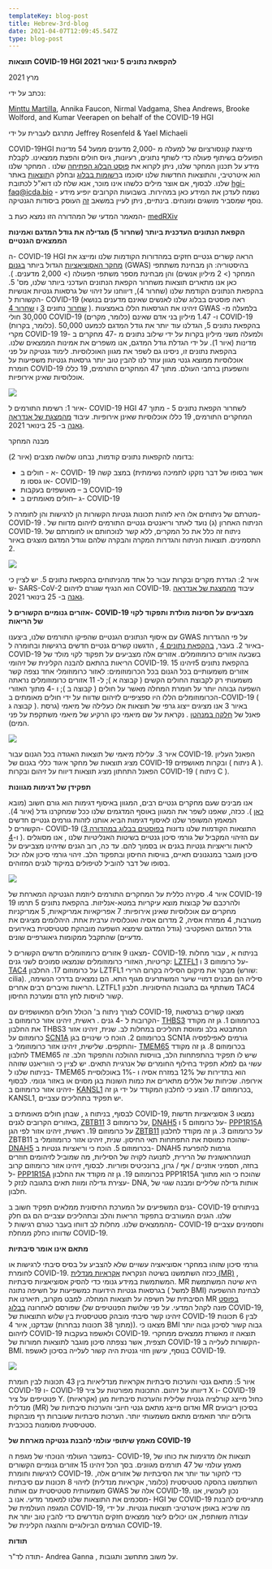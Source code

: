 ```yaml
---
templateKey: blog-post
title: Hebrew-3rd-blog
date: 2021-04-07T12:09:45.547Z
type: blog-post
---
```

**תוצאות COVID-19 HGI להקפאת נתונים 5 ינואר 2021**

מרץ 2021

נכתב על ידי:

[Minttu Martilla](https://twitter.com/MinttuMarttila1), Annika Faucon, Nirmal Vadgama, Shea Andrews, Brooke Wolford, and Kumar Veerapen on behalf of the COVID-19 HGI

מתרגם לעברית על ידי Jeffrey Rosenfeld & Yael Michaeli

COVID-19HGI מייצגת קונסורציום של למעלה מ -2,000 מדענים ממעל 54 מדינות הפועלים בשיתוף פעולה כדי לשתף נתונים, רעיונות, גיוס חולים והפצת ממצאינו. לקבלת מידע על תכנון המחקר שלנו, ניתן לקרוא את [פוסט הבלוג הפתיחה](https://www.covid19hg.org/blog/2020-09-24-freeze-3-results/) שלנו . המחקר שלנו הוא איטרטיבי, והתוצאות החדשות שלנו יסוכמו ב[רשומות בבלוג](https://www.covid19hg.org/blog/) ובחלק ה[תוצאות](https://www.covid19hg.org/results/r5/) באתר שלנו. לבסוף, אם אוצר מילים כלשהו אינו מוכר, אנא שלח לנו דוא"ל לכתובת hgi-faq@icda.bio - נשמח לעדכן את המידע כאן במהירות. בשבועות הקרובים יופיע מידע נוסף שמסביר מושגים ומונחים. בינתיים, ניתן לעיין במשאב [זה](https://medlineplus.gov/genetics/understanding/) העוסק ביסודות הגנטיקה.

המאמר המדעי של המהדורה הזו נמצא כעת ב- [medRXiv](https://www.medrxiv.org/content/10.1101/2021.03.10.21252820v1)

**הקפאת הנתונים העדכנית ביותר (שחרור 5) מגדילה את גודל המדגם ואמינות הממצאים הגנטיים**

ה- COVID-19 HGI הראה קשרים גנטיים חזקים במהדורות הקודמות שלנו ומייצג את [מחקר האסוציאציות](https://www.broadinstitute.org/files/styles/visuals_style/public/GWAS-Explainer-08-02-17.jpg%3Fitok%3D-6sgc6nN) הגדול ביותר [בגנום](https://www.broadinstitute.org/files/styles/visuals_style/public/GWAS-Explainer-08-02-17.jpg%3Fitok%3D-6sgc6nN) (GWAS) בהיסטוריה: הן מבחינת משתתפי המחקר (> 2 מיליון אנשים) והן מבחינת מספר משתפי הפעולה (> 2,000 מדענים. ). כאן אנו מתארים תוצאות משחרור הקפאת הנתונים העדכני ביותר שלנו, מס' 5. בהקפאת הנתונים הקודמת שלנו (שחרור 4), דיווחנו על זיהוי של גרסאות גנטיות אנושיות הקשורות ל- COVID-19 (ראה פוסטים בבלוג שלנו לאנשים שאינם מדענים בנושא [שחרור](https://www.covid19hg.org/blog/2020-09-24-freeze-3-results/) נתונים [3](https://www.covid19hg.org/blog/2020-09-24-freeze-3-results/) ו [שחרור 4](https://www.covid19hg.org/blog/2020-11-24-covid-19-hgi-results-for-data-freeze-4-october-2020/) ). זיהינו את הגרסאות הללו באמצעות GWAS בלמעלה מ- 30,000 חולי COVID-19 (כלומר, מקרים) ו- 1.47 מיליון בני אדם שאינם COVID-19 (כלומר, בקרות). בהקפאת נתונים 5, הגדלנו עוד יותר את גודל המדגם לכמעט 50,000 מקרי COVID-19 ולמעלה משני מיליון בקרות על ידי שילוב נתונים מ -47 מחקרים ב -19 מדינות (איור 1). על ידי הגדלת גודל המדגם, אנו משפרים את אמינות הממצאים שלנו. בהקפאת נתונים זו, ניסינו גם לשפר את מגוון האוכלוסיות. לימוד גנטיקה על פני אוכלוסיות ממוצא גנטי מגוון עוזר לנו להבין טוב יותר גרסאות גנטיות משפיעות על חומרת COVID-19 והשפעתן ברחבי העולם. מתוך 47 המחקרים התורמים, 19 כללו אוכלוסיות שאינן אירופיות.

![](https://lh3.googleusercontent.com/tw4Izg82-UYXrqYbE5nhxpjH-bWjuxILVELDSC0A1J2KnsXQs7PQWI88edQMry3rbv4f89rFaZk46LX8VUSh1y_szXvtUrMT_2PGfJJC_N2d4EDjy_nt4gOMWlHBCznbfNCPoC8)

איור 1: רשימת התורמים ל- COVID-19 HGI לשחרור הקפאת נתונים 5 - מתוך 47 המחקרים התורמים, 19 כללו אוכלוסיות שאינן אירופיות. עיבוד [מהמצגת של אנדראה גאנה](https://www.covid19hg.org/blog/2021-01-29-january-25-2021-meeting/) ב- 25 בינואר 2021.

מבנה המחקר

בדומה להקפאות נתונים קודמות, נבחנו שלושה מצבים (איור 2):

* א - חולים ב- COVID- 19 במצב קשה (אשר בסופו של דבר נזקקו לתמיכה נשימתית או גססו מ- COVID-19)
* ב – מאושפזים בעקבות COVID-19
* ג –חולים מאומתים ב- COVID-19

מטרתם של ניתוחים אלו היא לזהות תכונות גנטיות הקשורות הן לרגישות והן לחומרה ל- COVID-19 . הניתוח האחרון (ג) נועד לאתר וריאנטים גנטיים התורמים לזיהום מדווח של COVID-19. ניתוח זה כלל את כל המקרים, ללא קשר לנוכחותם או לחומרתם של התסמינים. תוצאות הניתוח והגדרות המקרה והבקרה שלהם וגודל המדגם מוצגים באיור 2.

![](https://lh4.googleusercontent.com/PzxbmODo7cJvGFbWvLFWb-BIekV_ELn_uNrhM59VSbgSLfPB04ZS_epOn7fEawKYR0q5Nu6lloiTQzbZet2n4QSRcbGcSL1PMQZOBk_BcTTd3kh7GuyIl62FkVo549HTmlSmTy4)

איור 2: הגדרת מקרים ובקרות עבור כל אחד מהניתוחים בהקפאת נתונים 5. יש לציין כי ש- SARS-CoV-2 הוא הנגיף שגורם לזיהום COVID-19. עיבוד [מהמצגת של אנדראה גאנה](https://www.covid19hg.org/blog/2021-01-29-january-25-2021-meeting/) ב- 25 בינואר 2021.

**אזורים גנומיים הקשורים ל- COVID-19 מצביעים על חסינות מולדת ותפקוד לקוי של הריאות**

עם איסוף הנתונים הגנטיים שהפיקו התורמים שלנו, ביצענו GWAS על פי ההגדרות באיור 2. בעבר, [בהקפאת נתונים 4](https://www.covid19hg.org/blog/2020-11-24-covid-19-hgi-results-for-data-freeze-4-october-2020/) , הדגשנו קשרים גנטיים חדשים ברגישות ובחומרה ל- COVID-19 בשבעה אזורים כרומוזומלים. אזורים אלה מצביעים על תפקוד לקוי מולד של הריאות בהתאם להבנה הקלינית של זיהומי COVID-19. בהקפאת נתונים 5זיהינו 15 אזורים משמעותיים בכל הגנום בכל הכרומוזומים: לאזור כרומוזומלי אחד נצפה קשר משמעותי רק לקבוצת החולים הקשים ( קבוצה א ); ל- 11 אזורים כרומוזומלים נראתה השפעה גבוהה יותר על חומרת המחלה מאשר על חולים ( קבוצה ב ); ו -4 מתוך האזורי הכרומוזומלים הללו היו ספציפיים לזיהום שדווח על ידי חולים מאומתים ב-COVID-19 ( קבוצה ג ). באיור 3 אנו מציגים ייצוג גרפי של תוצאות אלו כעלילה של מיאמי (גרסת פאנל של [חלקה במנהטן](https://en.wikipedia.org/wiki/Manhattan_plot) . נקראת על שם מיאמי כקו הרקיע של מיאמי משתקפת על פני המים).

![](https://lh5.googleusercontent.com/Kwl8cvb_fZ8ib-tCAp5IcddyCd4Jv8abvTOTVSoT7sKJ6hSXjNT1G8HtpBycWkkwOz9Y08bBzdjvT7gUEM9SDLqmwPefHivveaSqOyK4wakS2B0O6hfL1gKXzAlzH50pSDPwdd8)

איור 3. עלילת מיאמי של תוצאות האגודה בכל הגנום עבור COVID-19. הפאנל העליון מציג תוצאות של מחקר איגוד כללי בגנום של COVID-19 ובקרות מאושפזים ( ניתוח A ). הפאנל התחתון מציג תוצאות דיווח על זיהום ובקרות COVID-19 ( ניתוח C ).

**תפקידן של דגימות מגוונות**

אנו מבינים שעם מחקרים גנטיים רבים, המגוון באיסוף דגימות הוא גורם חשוב (מובא [כאן](https://www.vox.com/science-and-health/2018/10/22/17983568/dna-tests-precision-medicine-genetics-gwas-diversity-all-of-us) ). ככזה, שאפנו לשפר את המגוון באוסף המדגמים שלנו ככל שמחקרנו גדל (איור 4). המאמץ המשופר שלנו לאיסוף דגימות הביא אותנו לזהות גורמים גנטיים חדשים הקשורים ל- COVID-19 (התוצאות הקודמות שלנו נדונות [בפוסטים בבלוג במהדורה 3](https://www.covid19hg.org/blog/2020-09-24-freeze-3-results/) ו-[4](https://www.covid19hg.org/blog/2020-11-24-covid-19-hgi-results-for-data-freeze-4-october-2020/) ). עם הזיהוי המקביל של גורמי סיכון גנטיים בשיטות האנליטיות שלנו , אנו מסוגלים לראות וריאציות גנטיות בגנים או בסמוך להם. עד כה, רוב הגנים שזיהינו מצביעים על סיכון מוגבר במנגנונים תאיים, בוויסות החיסון ובתפקוד הלב. זיהוי גורמי סיכון אלה יכול בסופו של דבר להוביל לטיפולים במיקוד לגנים המזוהים.

![](https://lh6.googleusercontent.com/XAIy_kORNMxMl1aOpWnIwMINOZf_G_E6Eo-yXaNENdeT3HEooJWdY4H_BGMrWUbLsgpMB2u2-bJFKyzKIjyA7A1wxtmfbo5MSZeC6csV5M-RTc90ZeW1CzYgRcuBsD4r_ZxiqwE)

איור 4. סקירה כללית על המחקרים התורמים ליוזמת הגנטיקה המארחת של COVID-19 ולהרכבם של קבוצות מוצא עיקריות במטא-אנליזות. בהקפאת נתונים 5 תרמו 19 מחקרים עם אוכלוסיות שאינן אירופיות: 7 אפריקאיות אמריקאיות, 5 אמריקניות מעורבות, 4 ממזרח אסיה, 2 מדרום אסיה ואוכלוסיה ערבית אחת. היהלומים מציגים את גודל המדגם האפקטיבי (גודל המדגם שימצא השפעה מובהקת סטטיסטית באירועים מדעיים) שהתקבל ממקומות גיאוגרפיים שונים.

מצאנו 9 אזורים כרומוזומלים חדשים הקשורים ל- COVID-19. בניתוח א , עבור מחלות קריטיות, האזורי כרומוזומלים שנמצאו סמוכים לשני גנים: [LZTFL1](https://www.genecards.org/cgi-bin/carddisp.pl?gene=LZTFL1) על כרומוזום 3 ו- [TAC4](https://www.genecards.org/cgi-bin/carddisp.pl?gene=TAC4) על כרומוזום 17. החלבון LZTFL1 מבקר את מיקום הסיליה בקרום הרירי (שורש: cilia). סיליה הם מבנים דמויי שיער המשתרעים מגוף התא. הם נמצאים בדרכי הנשימה, הריאות ואיברים רבים אחרים. LZTFL1 משתתף גם בתגובות החיסוניות. חלבון TAC4 קשור לוויסות לחץ הדם ומערכת החיסון.

לצורך ניתוח ב' הכולל חולים המאושפזים עם COVID-19, מצאנו קשרים בגרסאות הקרובות ל -4 גנים . ראשית, זיהינו אזור כרומוזום ב- [THBS3](https://www.genecards.org/cgi-bin/carddisp.pl?gene=THBS3) בכרומוזום 1. גן זה מקודד את החלבון THBS3 המתבטא בלב ומווסת תהליכים במחלות לב. שנית, זיהינו אזור כרומוזום על [SCN1A](https://www.genecards.org/cgi-bin/carddisp.pl?gene=SCN1A) בכרומוזום 2. הוכח כי שינויים בגן SCN1A גורמים לאפילפסיה והתקפים. שלישית, זיהינו אזור כרומוזומלי ב- [TMEM65](https://www.genecards.org/cgi-bin/carddisp.pl?gene=TMEM65) בכרומוזום 8. גן זה מקודד לחלבון TMEM65 שיש לו תפקיד בהתפתחות הלב, בוויסות ההולכה והתפקוד הלב. זה עשוי גם למלא תפקיד בחילוף החומרים של אנרגיית התאים. יש לציין כי הווריאנט שזוהה בניתוח שלנו ל- TMEM65 הוא בתדירות של 12% במזרח אסיה ו -1% באוכלוסיית אירופה. שכיחות של אללים מתארים את כמות השונות בגן מסוים או באזור גנומי. לבסוף זיהינו אזור כרומוזום ב- [KANSL1](https://www.genecards.org/cgi-bin/carddisp.pl?gene=KANSL1) בכרומוזום 17. הוצע כי לחלבון המקודד על ידי גן זה, KANSL1, יש תפקיד בתהליכים עצביים.

לבסוף, בניתוח ג , שבחן חולים מאומתים ב COVID-19, נמצאו 3 אסוציאציות חדשות באזורים הקרובים לגנים, [ZBTB11](https://www.genecards.org/cgi-bin/carddisp.pl?gene=ZBTB11) על כרומוזום 3, [DNAH5](https://www.genecards.org/cgi-bin/carddisp.pl?gene=DNAH5) על כרומוזום 5 ו- [PPP1R15A](https://www.genecards.org/cgi-bin/carddisp.pl?gene=PPP1R15A) על כרומוזום 19. ראשית, זיהינו אזור לפי הגן [ZBTB11](https://www.genecards.org/cgi-bin/carddisp.pl?gene=ZBTB11) על כרומוזום 3. גן זה מקודד לחלבון ZBTB11 שהוכח כמווסת את התפתחות תאי החיסון. שנית, זיהינו אזור כרומוזומלי ב- [DNAH5](https://www.genecards.org/cgi-bin/carddisp.pl?gene=DNAH5) בכרומוזום 5. הוכח כי וריאציות גנטיות ב- DNAH5 גורמות להפרעת תנועהראשונית של הרירית, לתנועה לקויה של הסיליות, מה שמוביל לזיהומים חוזרים בחזה, תסמיני אוזניים / אף / גרון, ברונכיטיס ופוריות. לבסוף, זיהינו אזור כרומוזום קרוב ל- [PPP1R15A](https://www.genecards.org/cgi-bin/carddisp.pl?gene=PPP1R15A) בכרומוזום 19. גן זה מקודד את החלבון PPP1R15A שהוכח כי הוא מתווך עצירת גדילה ומוות תאים בתגובה לנזק ל- DNA, אותות גדילה שליליים ומבנה שגוי של חלבון.

גנים המשפיעים על המערכת החיסונית ממלאים תפקיד חשוב ב- COVID-19 בניתוחים שלנו. הגנים המעורבים בתפקוד הריאות והלב ובתהליכים עצביים הם גם חלק מהממצאים שלנו. מחלות לב דווחו בעבר כגורם רגישות ל- COVID-19 ותסמינים עצביים שדווחו כחלק ממחלת COVID-19.



**מתאם אינו אומר סיבתיות**

גורמי סיכון שזוהו במחקרי אסוציאציה עשויים שלא להצביע על בסיס סיבתי לרגישות או לחומרת COVID-19. ככזה השתמשנו בשיטה הנקראת [אקראיות מנדלית (MR)](https://en.wikipedia.org/wiki/Mendelian_randomization) , המשתמשת במידע גנומי כדי להסיק אסוציאציות סיבתיות. MR היא שיטה המשתמשת בגרסאות גנטיות הידועות כמשפיעות על חשיפה נתונה ( למשל BMI) לבחינת ההשפעה הסיבתית של חשיפה על תוצאות המחלה. למבט מקרוב, תיארנו את MR [בפוסט](https://www.covid19hg.org/blog/2021-02-05-mr-working-group/) שפורסם לאחרונה [בבלוג](https://www.covid19hg.org/blog/2021-02-05-mr-working-group/) (פונה לקהל המדעי. על פני שלושת הפנוטיפים של COVID-19, זיהינו קשר סיבתי מובהק סטטיסטית בין שלוש התוצאות של COVID-19 לבין 6 תכונות (מתוך 38 תכונות נבחרות) שבדקנו, איור 4). מצאנו כי BMI גבוה קשור לסיכון גבוה יותר לזיהום COVID-19 ולאשפוז בעקבות COVID-19. תוצאה זו מאשרת ממצאים ממחקרי תצפית, אשר נצפתה סיכון מוגבר לתוצאות חמורות של COVID-19 הקשורות לעלייה ב- BMI. בנוסף, עישון חזוי גנטית היה קשור לעלייה בסיכון לאשפוז COVID-19.

![](https://lh6.googleusercontent.com/M34Wgqo1CDV9p9LK0wDK4IJQDCdDFBUvxmzraTHLlXqORWiVywZag7_S5EJJn7dzy0bii_tBsHI1SxD5N-YWQngBEbXayAmn06i1cquK4iR_B5NGaZZjQN3IsXIEv9fz26cYTr8)

איור 5: מתאם גנטי והערכות סיבתיות אקראיות מנדליאיות בין 43 תכונות לבין חומרת COVID-19 ו- COVID-19 דיווחו על זיהום. התכונות מפורטות על ציר X ו- COVID-19 פנוטיפים על ציר Y. כחול מייצג קורלציה גנטית שלילית והערכות סיבתיות מגן (אקראיות) מנדלית (MR) ואדום מייצג מתאם גנטי חיובי והערכות סיבתיות של MR בסיכון ריבועים גדולים יותר תואמים מתאם משמעותי יותר. הערכות סיבתיות שעוברות רף מובהקות סטטיסטית מסומנות בכוכבית.

**מאמץ שיתופי עולמי להבנת גנטיקה מארחת של COVID-19**

במשבר העולמי הנוכחי של מגפת ה- COVID-19, תוצאות אלו מדגימות את כוחו של מאמץ עולמי של 47 תורמים מגוונים. בסך הכל זיהינו 15 אזורים גנומיים הקשורים לרגישות וחומרת COVID-19. כדי לחקור עוד יותר את הסיבתיות של אזורים אלה, השתמשנו בהסקה סטטיסטית (כלומר, אקראיות מנדלית) לזיהוי 8 תכונות עם סיבתיות משמעותית סטטיסטית עם אותות GWAS אלה של COVID-19. נכון לעכשיו, אנו מסכמים את התוצאות שלנו למאמר מדעי. אנו ב- HGI של COVID-19 מתגייסים להבנת המגפה העולמית של COVID-19, מה שיביא באופן איטרטיבי תוצאות גנטיות. על ידי עבודה משותפת, אנו יכולים ליצור ממצאים חזקים הנדרשים כדי להבין טוב יותר את הגורמים הביולוגיים וההצגה הקלינית של COVID-19.

**תודות**

תודה לד"ר- Andrea Ganna , על משוב מתחשב ותגובות.



<!--EndFragment-->